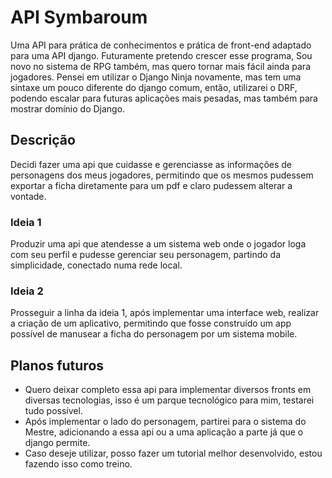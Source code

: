 # API Symbaroum
Uma API para prática de conhecimentos e prática de front-end adaptado para uma API django. Futuramente pretendo crescer esse programa, Sou novo no sistema de RPG também, mas quero tornar mais fácil ainda para jogadores.
Pensei em utilizar o Django Ninja novamente, mas tem uma sintaxe um pouco diferente do django comum, então, utilizarei o DRF, podendo escalar para futuras aplicações mais pesadas, mas também para mostrar domínio do Django.

## Descrição
Decidi fazer uma api que cuidasse e gerenciasse as informações de personagens dos meus jogadores, permitindo que os mesmos pudessem exportar a ficha diretamente para um pdf e claro pudessem alterar a vontade.

### Ideia 1
Produzir uma api que atendesse a um sistema web onde o jogador loga com seu perfil e pudesse gerenciar seu personagem, partindo da simplicidade, conectado numa rede local.

### Ideia 2
Prosseguir a linha da ideia 1, após implementar uma interface web, realizar a criação de um aplicativo, permitindo que fosse construído um app possível de manusear a ficha do personagem por um sistema mobile.

## Planos futuros
- Quero deixar completo essa api para implementar diversos fronts em diversas tecnologias, isso é um parque tecnológico para mim, testarei tudo possível.
- Após implementar o lado do personagem, partirei para o sistema do Mestre, adicionando a essa api ou a uma aplicação a parte já que o django permite.
- Caso deseje utilizar, posso fazer um tutorial melhor desenvolvido, estou fazendo isso como treino.
  
